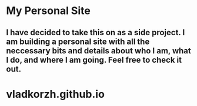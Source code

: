 # My Personal Site

## I have decided to take this on as a side project. I am building a personal site with all the neccessary bits and details about who I am, what I do, and where I am going. Feel free to check it out.

# vladkorzh.github.io